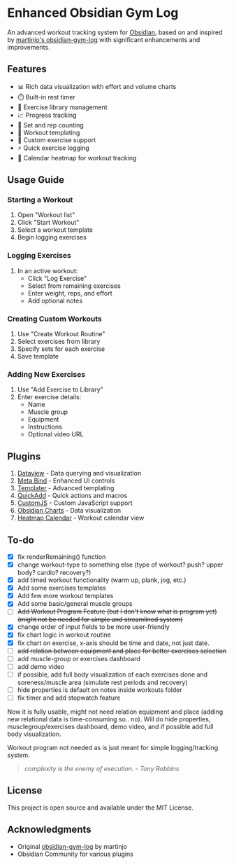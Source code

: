 # Enhanced Obsidian Gym Log

An advanced workout tracking system for [Obsidian](https://obsidian.md/), based on and inspired by [martinjo's obsidian-gym-log](https://github.com/martinjo/obsidian-gym-log) with significant enhancements and improvements.

## Features

- 📊 Rich data visualization with effort and volume charts
- ⏱️ Built-in rest timer
- 💪 Exercise library management
- 📈 Progress tracking
- 🎯 Set and rep counting
- 📝 Workout templating
- 🔄 Custom exercise support
- ⚡ Quick exercise logging
- 📅 Calendar heatmap for workout tracking


## Usage Guide

### Starting a Workout

1. Open "Workout list"
2. Click "Start Workout"
3. Select a workout template
4. Begin logging exercises

### Logging Exercises

1. In an active workout:
   - Click "Log Exercise"
   - Select from remaining exercises
   - Enter weight, reps, and effort
   - Add optional notes

### Creating Custom Workouts

1. Use "Create Workout Routine"
2. Select exercises from library
3. Specify sets for each exercise
4. Save template

### Adding New Exercises

1. Use "Add Exercise to Library"
2. Enter exercise details:
   - Name
   - Muscle group
   - Equipment
   - Instructions
   - Optional video URL

## Plugins

1. [Dataview](https://github.com/blacksmithgu/obsidian-dataview) - Data querying and visualization
2. [Meta Bind](https://github.com/mProjectsCode/obsidian-meta-bind-plugin) - Enhanced UI controls
3. [Templater](https://github.com/SilentVoid13/Templater) - Advanced templating
4. [QuickAdd](https://github.com/chhoumann/quickadd) - Quick actions and macros
5. [CustomJS](https://github.com/saml-dev/obsidian-custom-js) - Custom JavaScript support
6. [Obsidian Charts](https://github.com/phibr0/obsidian-charts) - Data visualization
7. [Heatmap Calendar](https://github.com/Richardsl/heatmap-calendar-obsidian) - Workout calendar view

## To-do
- [x] fix renderRemaining() function
- [x] change workout-type to something else (type of workout? push? upper body? cardio? recovery?)
- [x] add timed workout functionality (warm up, plank, jog, etc.)
- [x] Add some exercises templates
- [x] Add few more workout templates
- [x] Add some basic/general muscle groups
- [ ] ~~Add Workout Program Feature (but I don't know what is program yet) (might not be needed for simple and streamlined system)~~
- [x] change order of input fields to be more user-friendly
- [x] fix chart logic in workout routine
- [x] fix chart on exercise, x-axis should be time and date, not just date.
- [ ] ~~add relation between equipment and place for better exercises selection~~
- [ ] add muscle-group or exercises dashboard
- [ ] add demo video
- [ ] if possible, add full body visualization of each exercises done and soreness/muscle area (simulate rest periods and recovery)
- [ ] hide properties is default on notes inside workouts folder
- [ ] fix timer and add stopwatch feature

Now it is fully usable, might not need relation equipment and place (adding new relational data is time-consuming so.. no). Will do hide properties, musclegroup/exercises dashboard, demo video, and if possible add full body visualization.

Workout program not needed as is just meant for simple logging/tracking system.

> *complexity is the enemy of execution. - Tony Robbins*

## License

This project is open source and available under the MIT License.

## Acknowledgments

- Original [obsidian-gym-log](https://github.com/martinjo/obsidian-gym-log) by martinjo
- Obsidian Community for various plugins